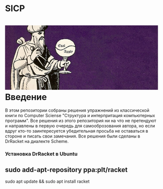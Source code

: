 SICP
===
![SICP](./images/43d6ad60-4ed4-11e5-85bb-342aa1b562a3.jpg)
Введение
===
В этом репозитории собраны решения упражнений из классической книги по Computer Sciense "Структура и интерпритация компьютерных программ". Все решения из этого репозитория ни на что не претендуют и направлены в первую очередь для самооброзования автора, но если вдруг кто-то заинтересуется убедительная просьба не оставаться в стороне и писать свои замечания.
Все решения были сделаны в DrRacket на диалекте Scheme.
### Установка DrRacket в Ubuntu
sudo add-apt-repository ppa:plt/racket
---
sudo apt update && sudo apt install racket


